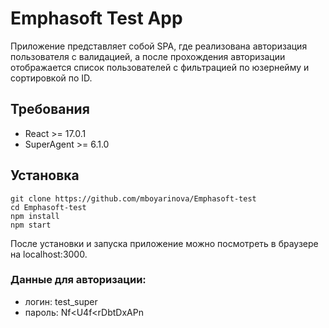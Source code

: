 # Emphasoft Test App

Приложение представляет собой SPA, где реализована авторизация пользователя с валидацией, а после прохождения авторизации отображается список пользователей с фильтрацией по юзернейму и сортировкой по ID.

## Требования

* React >= 17.0.1
* SuperAgent >= 6.1.0

## Установка

```
git clone https://github.com/mboyarinova/Emphasoft-test
cd Emphasoft-test
npm install
npm start
```

После установки и запуска приложение можно посмотреть в браузере на localhost:3000.

### Данные для авторизации:
* логин: test_super
* пароль: Nf<U4f<rDbtDxAPn
